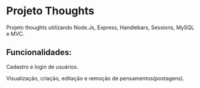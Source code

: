 # Projeto Thoughts

Projeto thoughts utilizando Node.Js, Express, Handlebars, Sessions, MySQL e MVC.

## Funcionalidades:

Cadastro e login de usuários.

Visualização, criação, editação e remoção de pensamentos(postagens).
